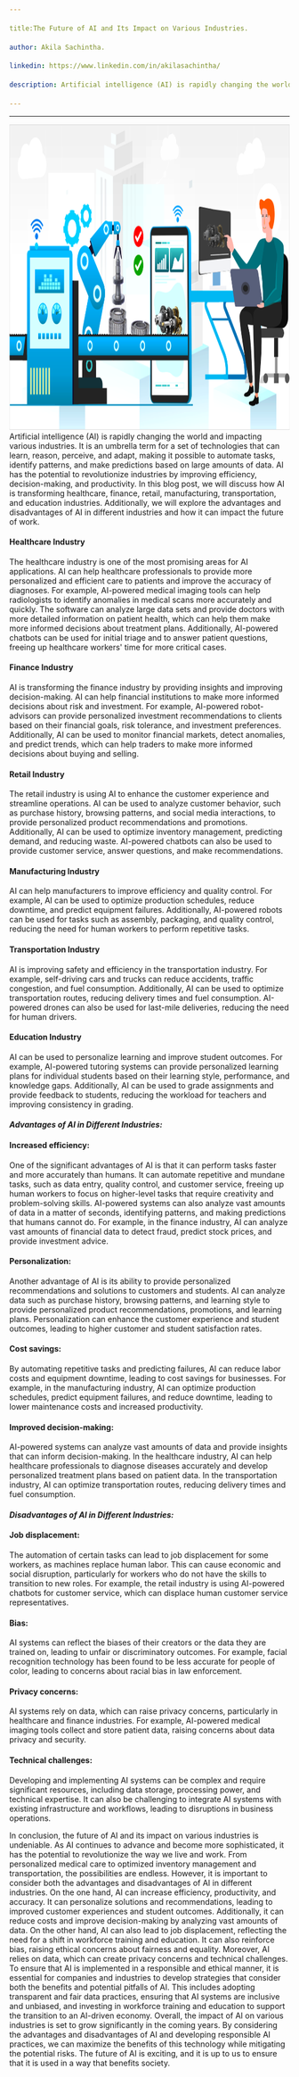 ```yaml
---

title:The Future of AI and Its Impact on Various Industries.

author: Akila Sachintha.

linkedin: https://www.linkedin.com/in/akilasachintha/

description: Artificial intelligence (AI) is rapidly changing the world and impacting various industries. It is an umbrella term for a set of technologies that can learn, reason, perceive, and adapt, making it possible to automate tasks, identify patterns, and make predictions based on large amounts of data. AI has the potential to revolutionize industries by improving efficiency, decision-making, and productivity. In this blog post, we will discuss how AI is transforming healthcare, finance, retail, manufacturing, transportation, and education industries. Additionally, we will explore the advantages and disadvantages of AI in different industries and how it can impact the future of work.

---
```

___
<img src="/img/as_1_2023_04_21.png" height="548 px" width="1086 px"  />
Artificial intelligence (AI) is rapidly changing the world and impacting various industries. It is an umbrella term for a set of technologies that can learn, reason, perceive, and adapt, making it possible to automate tasks, identify patterns, and make predictions based on large amounts of data. AI has the potential to revolutionize industries by improving efficiency, decision-making, and productivity. In this blog post, we will discuss how AI is transforming healthcare, finance, retail, manufacturing, transportation, and education industries. Additionally, we will explore the advantages and disadvantages of AI in different industries and how it can impact the future of work.

#### **Healthcare Industry**
The healthcare industry is one of the most promising areas for AI applications. AI can help healthcare professionals to provide more personalized and efficient care to patients and improve the accuracy of diagnoses. For example, AI-powered medical imaging tools can help radiologists to identify anomalies in medical scans more accurately and quickly. The software can analyze large data sets and provide doctors with more detailed information on patient health, which can help them make more informed decisions about treatment plans. Additionally, AI-powered chatbots can be used for initial triage and to answer patient questions, freeing up healthcare workers' time for more critical cases.

#### **Finance Industry**
AI is transforming the finance industry by providing insights and improving decision-making. AI can help financial institutions to make more informed decisions about risk and investment. For example, AI-powered robot-advisors can provide personalized investment recommendations to clients based on their financial goals, risk tolerance, and investment preferences. Additionally, AI can be used to monitor financial markets, detect anomalies, and predict trends, which can help traders to make more informed decisions about buying and selling.

#### **Retail Industry**
The retail industry is using AI to enhance the customer experience and streamline operations. AI can be used to analyze customer behavior, such as purchase history, browsing patterns, and social media interactions, to provide personalized product recommendations and promotions. Additionally, AI can be used to optimize inventory management, predicting demand, and reducing waste. AI-powered chatbots can also be used to provide customer service, answer questions, and make recommendations.

#### **Manufacturing Industry**
AI can help manufacturers to improve efficiency and quality control. For example, AI can be used to optimize production schedules, reduce downtime, and predict equipment failures. Additionally, AI-powered robots can be used for tasks such as assembly, packaging, and quality control, reducing the need for human workers to perform repetitive tasks.

#### **Transportation Industry**
AI is improving safety and efficiency in the transportation industry. For example, self-driving cars and trucks can reduce accidents, traffic congestion, and fuel consumption. Additionally, AI can be used to optimize transportation routes, reducing delivery times and fuel consumption. AI-powered drones can also be used for last-mile deliveries, reducing the need for human drivers.

#### **Education Industry**
AI can be used to personalize learning and improve student outcomes. For example, AI-powered tutoring systems can provide personalized learning plans for individual students based on their learning style, performance, and knowledge gaps. Additionally, AI can be used to grade assignments and provide feedback to students, reducing the workload for teachers and improving consistency in grading.

#### *Advantages of AI in Different Industries:*

#### **Increased efficiency:**
One of the significant advantages of AI is that it can perform tasks faster and more accurately than humans. It can automate repetitive and mundane tasks, such as data entry, quality control, and customer service, freeing up human workers to focus on higher-level tasks that require creativity and problem-solving skills. AI-powered systems can also analyze vast amounts of data in a matter of seconds, identifying patterns, and making predictions that humans cannot do. For example, in the finance industry, AI can analyze vast amounts of financial data to detect fraud, predict stock prices, and provide investment advice.

#### **Personalization:**
Another advantage of AI is its ability to provide personalized recommendations and solutions to customers and students. AI can analyze data such as purchase history, browsing patterns, and learning style to provide personalized product recommendations, promotions, and learning plans. Personalization can enhance the customer experience and student outcomes, leading to higher customer and student satisfaction rates.

#### **Cost savings:**
By automating repetitive tasks and predicting failures, AI can reduce labor costs and equipment downtime, leading to cost savings for businesses. For example, in the manufacturing industry, AI can optimize production schedules, predict equipment failures, and reduce downtime, leading to lower maintenance costs and increased productivity.

#### **Improved decision-making:**
AI-powered systems can analyze vast amounts of data and provide insights that can inform decision-making. In the healthcare industry, AI can help healthcare professionals to diagnose diseases accurately and develop personalized treatment plans based on patient data. In the transportation industry, AI can optimize transportation routes, reducing delivery times and fuel consumption.

#### *Disadvantages of AI in Different Industries:*
#### **Job displacement:**
The automation of certain tasks can lead to job displacement for some workers, as machines replace human labor. This can cause economic and social disruption, particularly for workers who do not have the skills to transition to new roles. For example, the retail industry is using AI-powered chatbots for customer service, which can displace human customer service representatives.

#### **Bias:**
AI systems can reflect the biases of their creators or the data they are trained on, leading to unfair or discriminatory outcomes. For example, facial recognition technology has been found to be less accurate for people of color, leading to concerns about racial bias in law enforcement.

#### **Privacy concerns:**
AI systems rely on data, which can raise privacy concerns, particularly in healthcare and finance industries. For example, AI-powered medical imaging tools collect and store patient data, raising concerns about data privacy and security.

#### **Technical challenges:**
Developing and implementing AI systems can be complex and require significant resources, including data storage, processing power, and technical expertise. It can also be challenging to integrate AI systems with existing infrastructure and workflows, leading to disruptions in business operations.

In conclusion, the future of AI and its impact on various industries is undeniable. As AI continues to advance and become more sophisticated, it has the potential to revolutionize the way we live and work. From personalized medical care to optimized inventory management and transportation, the possibilities are endless. However, it is important to consider both the advantages and disadvantages of AI in different industries. On the one hand, AI can increase efficiency, productivity, and accuracy. It can personalize solutions and recommendations, leading to improved customer experiences and student outcomes. Additionally, it can reduce costs and improve decision-making by analyzing vast amounts of data. On the other hand, AI can also lead to job displacement, reflecting the need for a shift in workforce training and education. It can also reinforce bias, raising ethical concerns about fairness and equality. Moreover, AI relies on data, which can create privacy concerns and technical challenges. To ensure that AI is implemented in a responsible and ethical manner, it is essential for companies and industries to develop strategies that consider both the benefits and potential pitfalls of AI. This includes adopting transparent and fair data practices, ensuring that AI systems are inclusive and unbiased, and investing in workforce training and education to support the transition to an AI-driven economy. Overall, the impact of AI on various industries is set to grow significantly in the coming years. By considering the advantages and disadvantages of AI and developing responsible AI practices, we can maximize the benefits of this technology while mitigating the potential risks. The future of AI is exciting, and it is up to us to ensure that it is used in a way that benefits society.
